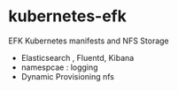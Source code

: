 # kubernetes-efk
EFK Kubernetes manifests and NFS Storage
- Elasticsearch , Fluentd, Kibana
- namespcae : logging
- Dynamic Provisioning nfs 
